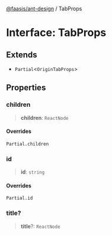 [@faasjs/ant-design](../README.md) / TabProps

# Interface: TabProps

## Extends

- `Partial`\<`OriginTabProps`\>

## Properties

### children

> **children**: `ReactNode`

#### Overrides

`Partial.children`

### id

> **id**: `string`

#### Overrides

`Partial.id`

### title?

> **title**?: `ReactNode`
